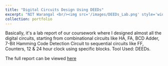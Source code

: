 ```yaml
---
title: "Digital Circuits Design Using DEEDs"
excerpt: "NIT Warangal <br/><img src='/images/DEEDs_Lab.png' style='width: 400px;'>"
collection: portfolio
---
```

Basically, it's a lab report of our coursework where I designed almost all the digital circuits, starting from combinational circuits like HA, FA, BCD Adder, 7-Bit Hamming Code Detection Circuit to sequential circuits like FF, Counters, 12 & 24 hour clock using specific blocks. Tool Used: DEEDs.

The full report can be viewed [here](https://drive.google.com/file/d/17cu_rwiRilpe6KChEe1KFGtJaTXYXHhX/view?usp=sharing)
